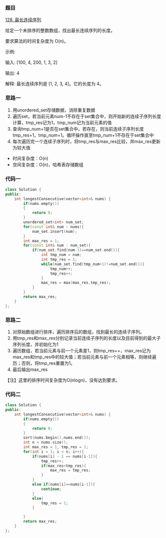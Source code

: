 ### 题目
[128. 最长连续序列](https://leetcode-cn.com/problems/longest-consecutive-sequence/)

给定一个未排序的整数数组，找出最长连续序列的长度。

要求算法的时间复杂度为 O(n)。

示例:

输入: [100, 4, 200, 1, 3, 2]

输出: 4

解释: 最长连续序列是 [1, 2, 3, 4]。它的长度为 4。

### 思路一
1. 用unordered_set存储数据，消除重复数据
2. 遍历set，若当前元素num-1不存在于set集合中，则开始新的连续子序列长度计算，tmp_res记为1，tmp_num记为当前元素的值
3. 查询tmp_num+1是否在set集合中，若存在，则当前连续子序列长度tmp_res+1，tmp_num+1。循环操作直至tmp_num+1不存在于set集合中
4. 每次遍历完一个连续子序列时，将tmp_res与max_res比较，并max_res更新为较大值
- 时间复杂度：O(n)
- 空间复杂度：O(n)，哈希表存储数组

### 代码一
```cpp
class Solution {
public:
    int longestConsecutive(vector<int>& nums) {
        if(nums.empty())
        {
            return 0;
        }
        unordered_set<int> num_set;
        for(const int& num : nums){
            num_set.insert(num);
        }
        int max_res = 1;
        for(const int& num : num_set){
            if(num_set.find(num-1)==num_set.end()){
                int tmp_num = num;
                int tmp_res = 1;
                while(num_set.find(tmp_num+1)!=num_set.end()){
                    tmp_num++;
                    tmp_res++;
                }
                max_res = max(max_res,tmp_res);
            }
        }
        return max_res;
    }
};
```


### 思路二
1. 对原始数组进行排序，遍历排序后的数组，找到最长的连续子序列。
2. 用tmp_res和max_res分别记录当前连续子序列的长度以及目前得到的最大子序列长度，并初始化为1
3. 遍历数组，若当前元素与前一个元素差1，则tmp_res++，max_res记为max_res和tmp_res中的较大值；若当前元素与前一个元素相等，则继续遍历；否则，将tmp_res重置为1。
4. 最后输出max_res

【注】这里的排序时间复杂度为O(nlogn)，没有达到要求。

### 代码二
```c++
class Solution {
public:
    int longestConsecutive(vector<int>& nums) {
        if(nums.empty())
        {
            return 0;
        }
        sort(nums.begin(),nums.end());
        int n = nums.size();
        int max_res = 1, tmp_res = 1;
        for(int i = 1; i < n; i++){
            if(nums[i] - 1 == nums[i-1]){
                tmp_res++;
                if(max_res<tmp_res){
                    max_res = tmp_res;
                }
            }
            else if(nums[i]==nums[i-1]){
                continue;
            }
            else{
                tmp_res = 1;
            }

        }
        return max_res;
    }
};
```
